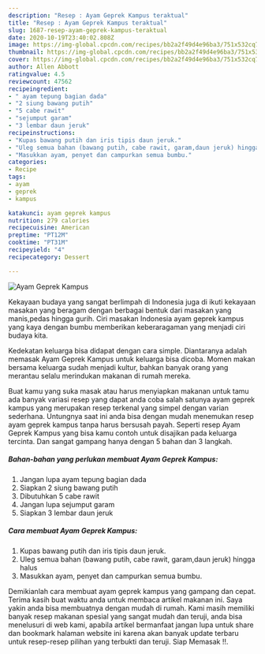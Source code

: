 ```yaml
---
description: "Resep : Ayam Geprek Kampus teraktual"
title: "Resep : Ayam Geprek Kampus teraktual"
slug: 1687-resep-ayam-geprek-kampus-teraktual
date: 2020-10-19T23:40:02.808Z
image: https://img-global.cpcdn.com/recipes/bb2a2f49d4e96ba3/751x532cq70/ayam-geprek-kampus-foto-resep-utama.jpg
thumbnail: https://img-global.cpcdn.com/recipes/bb2a2f49d4e96ba3/751x532cq70/ayam-geprek-kampus-foto-resep-utama.jpg
cover: https://img-global.cpcdn.com/recipes/bb2a2f49d4e96ba3/751x532cq70/ayam-geprek-kampus-foto-resep-utama.jpg
author: Allen Abbott
ratingvalue: 4.5
reviewcount: 47562
recipeingredient:
- " ayam tepung bagian dada"
- "2 siung bawang putih"
- "5 cabe rawit"
- "sejumput garam"
- "3 lembar daun jeruk"
recipeinstructions:
- "Kupas bawang putih dan iris tipis daun jeruk."
- "Uleg semua bahan (bawang putih, cabe rawit, garam,daun jeruk) hingga halus"
- "Masukkan ayam, penyet dan campurkan semua bumbu."
categories:
- Recipe
tags:
- ayam
- geprek
- kampus

katakunci: ayam geprek kampus 
nutrition: 279 calories
recipecuisine: American
preptime: "PT12M"
cooktime: "PT31M"
recipeyield: "4"
recipecategory: Dessert

---
```



![Ayam Geprek Kampus](https://img-global.cpcdn.com/recipes/bb2a2f49d4e96ba3/751x532cq70/ayam-geprek-kampus-foto-resep-utama.jpg)

Kekayaan budaya yang sangat berlimpah di Indonesia juga di ikuti kekayaan masakan yang beragam dengan berbagai bentuk dari masakan yang manis,pedas hingga gurih. Ciri masakan Indonesia ayam geprek kampus yang kaya dengan bumbu memberikan keberaragaman yang menjadi ciri budaya kita.


Kedekatan keluarga bisa didapat dengan cara simple. Diantaranya adalah memasak Ayam Geprek Kampus untuk keluarga bisa dicoba. Momen makan bersama keluarga sudah menjadi kultur, bahkan banyak orang yang merantau selalu merindukan makanan di rumah mereka.



Buat kamu yang suka masak atau harus menyiapkan makanan untuk tamu ada banyak variasi resep yang dapat anda coba salah satunya ayam geprek kampus yang merupakan resep terkenal yang simpel dengan varian sederhana. Untungnya saat ini anda bisa dengan mudah menemukan resep ayam geprek kampus tanpa harus bersusah payah.
Seperti resep Ayam Geprek Kampus yang bisa kamu contoh untuk disajikan pada keluarga tercinta. Dan sangat gampang hanya dengan 5 bahan dan 3 langkah.


<!--inarticleads1-->

##### Bahan-bahan yang perlukan membuat Ayam Geprek Kampus:

1. Jangan lupa  ayam tepung bagian dada
1. Siapkan 2 siung bawang putih
1. Dibutuhkan 5 cabe rawit
1. Jangan lupa sejumput garam
1. Siapkan 3 lembar daun jeruk




<!--inarticleads2-->

##### Cara membuat  Ayam Geprek Kampus:

1. Kupas bawang putih dan iris tipis daun jeruk.
1. Uleg semua bahan (bawang putih, cabe rawit, garam,daun jeruk) hingga halus
1. Masukkan ayam, penyet dan campurkan semua bumbu.




Demikianlah cara membuat ayam geprek kampus yang gampang dan cepat. Terima kasih buat waktu anda untuk membaca artikel makanan ini. Saya yakin anda bisa membuatnya dengan mudah di rumah. Kami masih memiliki banyak resep makanan spesial yang sangat mudah dan teruji, anda bisa menelusuri di web kami, apabila artikel bermanfaat jangan lupa untuk share dan bookmark halaman website ini karena akan banyak update terbaru untuk resep-resep pilihan yang terbukti dan teruji. Siap Memasak !!. 
